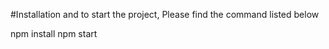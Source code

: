 #Installation and to start the project, Please find the command listed below 

npm install 
npm start 